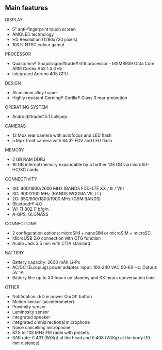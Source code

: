 ## Main features

DISPLAY
- 5" anti-fingerprint touch screen
- AMOLED technology
- HD Resolution (1280x720 pixels)
- 100% NTSC colour gamut

PROCESSOR
- Qualcomm® Snapdragon#trade# 616 processor - MSM8939 Octa Core ARM Cortex A53 1.5 GHz
- Integrated Adreno 405 GPU

DESIGN
- Aluminium alloy frame
- Highly resistant Corning® Gorilla® Glass 3 rear protection

OPERATING SYSTEM
- Android#trade# 5.1 Lollipop

CAMERAS
- 13 Mpx rear camera with autofocus and LED flash
- 5 Mpx front camera with 84.3º FOV and LED flash

MEMORY
- 2 GB RAM DDR3
- 16 GB internal memory expandable by a further 128 GB via microSD-HC/XC cards

CONNECTIVITY
- 4G: 800/1800/2600 MHz (BANDS FDD-LTE XX / III / VII)
- 3G: 900/2100 MHz (BANDS WCDMA VIII / I )
- 2G: 850/900/1800/1900 MHz (GSM BANDS)
- Bluetooth® 4.0
- WI-FI 802.11 b/g/n
- A-GPS, GLONASS

CONNECTIONS
- 2 configuration options: microSIM + nanoSIM or microSIM + microSD
- MicroUSB 2.0 connection with OTG function
- Audio Jack 3.5 mm with CTIA standard 

BATTERY
- Battery capacity: 2600 mAh Li-Po
- AC/DC (Europlug) power adapter. Input: 100-240 VAC 50-60 Hz. Output: 5V 1A
- Battery life: up to XX hours on standby and XX hours conversation time.

OTHER
- Notification LED in power On/Off button
- Motion sensor (accelerometer)
- Proximity sensor
- Luminosity sensor
- Integrated speaker
- Integrated omnidirectional microphone
- Noise cancelling microphone
- 87.5 to 108 MHz FM radio with presets
- SAR rate: 0.431 (W/Kg) at the head and 0.408 (W/Kg) at the body (10 mm distance)



